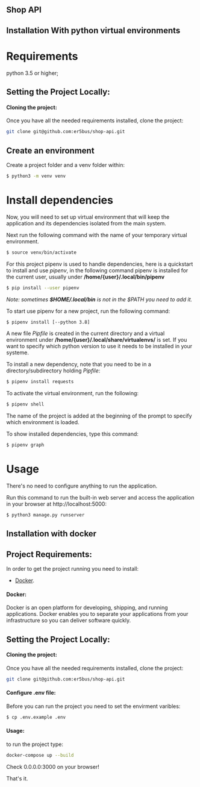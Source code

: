 ## Shop API

## Installation With python virtual environments

# Requirements
python 3.5 or higher;

## Setting the Project Locally:

#### Cloning the project:

Once you have all the needed requirements installed, clone the project:

``` bash
git clone git@github.com:er5bus/shop-api.git
```


## Create an environment
Create a project folder and a venv folder within:

``` bash
$ python3 -m venv venv
```


# Install dependencies
Now, you will need to set up virtual environment that will keep the application and its dependencies isolated from the main system.

Next run the following command with the name of your temporary virtual environment.

``` bash
$ source venv/bin/activate
```

For this project pipenv is used to handle dependencies, here is a quickstart
to install and use _pipenv_, in the following command pipenv is installed 
for the current user, usually under __/home/{user}/.local/bin/pipenv__
``` bash
$ pip install --user pipenv
```

_Note: sometimes __$HOME/.local/bin__ is not in the $PATH you need to add it._

To start use pipenv for a new project, run the following command:
``` bash
$ pipenv install [--python 3.8]
```
A new file _Pipfile_ is created in the current directory and a virtual environment
under __/home/{user}/.local/share/virtualenvs/__ is set.
If you want to specify which python version to use it needs to be installed in
your systeme.


To install a new dependency, note that you need to be in a directory/subdirectory
holding _Pipfile_:
``` bash
$ pipenv install requests
```

To activate the virtual environment, run the following:
``` bash
$ pipenv shell
```
The name of the project is added at the beginning of the prompt to specify which
environment is loaded.

To show installed dependencies, type this command:
``` bash
$ pipenv graph
```

# Usage
There's no need to configure anything to run the application.

Run this command to run the built-in web server and access the application in your browser at http://localhost:5000:

``` bash
$ python3 manage.py runserver
```

## Installation with docker

## Project Requirements:

In order to get the project running you need to install:

- [Docker](https://docs.docker.com/get-docker/).

#### Docker:

Docker is an open platform for developing, shipping, and running applications. Docker enables you to separate your applications from your infrastructure so you can deliver software quickly.

## Setting the Project Locally:

#### Cloning the project:

Once you have all the needed requirements installed, clone the project:

``` bash
git clone git@github.com:er5bus/shop-api.git
```

#### Configure .env file:

Before you can run the project you need to set the envirment varibles:

``` bash
$ cp .env.example .env
```

#### Usage:

to run the project type:

``` bash
docker-compose up --build
```

Check 0.0.0.0:3000 on your browser!


That's it.
